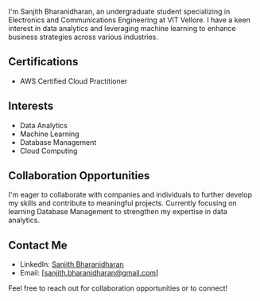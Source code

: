 
I'm Sanjith Bharanidharan, an undergraduate student specializing in Electronics and Communications Engineering at VIT Vellore. I have a keen interest in data analytics and leveraging machine learning to enhance business strategies across various industries.

## Certifications

- AWS Certified Cloud Practitioner

## Interests

- Data Analytics
- Machine Learning
- Database Management
- Cloud Computing

## Collaboration Opportunities

I'm eager to collaborate with companies and individuals to further develop my skills and contribute to meaningful projects. Currently focusing on learning Database Management to strengthen my expertise in data analytics.

## Contact Me

- LinkedIn: [Sanjith Bharanidharan](https://www.linkedin.com/in/sanjith-bharanidharan/)
- Email: [sanjith.bharanidharan@gmail.com]

Feel free to reach out for collaboration opportunities or to connect!

